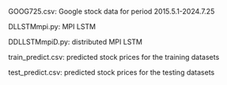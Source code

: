 GOOG725.csv:                     Google stock data for period 2015.5.1-2024.7.25

DLLSTMmpi.py:                     MPI LSTM 

DDLLSTMmpiD.py:                 distributed MPI LSTM 

train_predict.csv:                predicted stock prices for the training datasets

test_predict.csv:                predicted stock prices for the testing datasets
